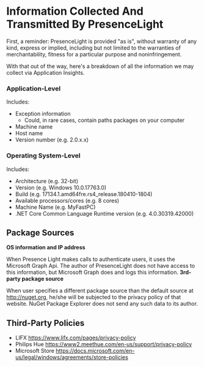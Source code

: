 # Information Collected And Transmitted By PresenceLight

First, a reminder: PresenceLight is provided "as is", without warranty of any kind, express or implied, including but not limited to the warranties of merchantability, fitness for a particular purpose and noninfringement.

With that out of the way, here's a breakdown of all the information we may collect via Application Insights.

### Application-Level
Includes:
* Exception information
  * Could, in rare cases, contain paths packages on your computer
* Machine name
* Host name
* Version number (e.g. 2.0.x.x)

### Operating System-Level
Includes:
* Architecture (e.g. 32-bit)
* Version (e.g. Windows 10.0.17763.0)
* Build (e.g. 17134.1.amd64fre.rs4_release.180410-1804)
* Available processors/cores (e.g. 8 cores)
* Machine Name (e.g. MyFastPC)
* .NET Core Common Language Runtime version (e.g. 4.0.30319.42000)

## Package Sources

**OS information and IP address**

When Presence Light makes calls to authenticate users, it uses the Microsoft Graph Api. The author of PresenceLight does not have access to this information, but Microsoft Graph does and logs this information. 
**3rd-party package source**

When user specifies a different package source than the default source at http://nuget.org, he/she will be subjected to the privacy policy of that website. NuGet Package Explorer does not send any such data to its author.

## Third-Party Policies

* LIFX https://www.lifx.com/pages/privacy-policy
* Philips Hue https://www2.meethue.com/en-us/support/privacy-policy
* Microsoft Store https://docs.microsoft.com/en-us/legal/windows/agreements/store-policies
